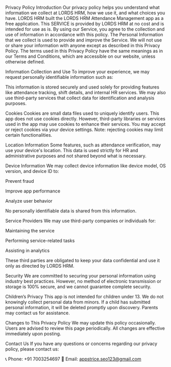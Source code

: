 Privacy Policy
Introduction
Our privacy policy helps you understand what information we collect at LORDS HRM, how we use it, and what choices you have.
LORDS HRM built the LORDS HRM Attendance Management app as a free application. This SERVICE is provided by LORDS HRM at no cost and is intended for use as is.
By using our Service, you agree to the collection and use of information in accordance with this policy. The Personal Information that we collect is used to provide and improve the Service. We will not use or share your information with anyone except as described in this Privacy Policy.
The terms used in this Privacy Policy have the same meanings as in our Terms and Conditions, which are accessible on our website, unless otherwise defined.

Information Collection and Use
To improve your experience, we may request personally identifiable information such as:

This information is stored securely and used solely for providing features like attendance tracking, shift details, and internal HR services.
We may also use third-party services that collect data for identification and analysis purposes.

Cookies
Cookies are small data files used to uniquely identify users.
This app does not use cookies directly. However, third-party libraries or services used in the app may use cookies to enhance their services. You may accept or reject cookies via your device settings. Note: rejecting cookies may limit certain functionalities.

Location Information
Some features, such as attendance verification, may use your device's location. This data is used strictly for HR and administrative purposes and not shared beyond what is necessary.

Device Information
We may collect device information like device model, OS version, and device ID to:

Prevent fraud

Improve app performance

Analyze user behavior

No personally identifiable data is shared from this information.

Service Providers
We may use third-party companies or individuals for:

Maintaining the service

Performing service-related tasks

Assisting in analytics

These third parties are obligated to keep your data confidential and use it only as directed by LORDS HRM.

Security
We are committed to securing your personal information using industry best practices. However, no method of electronic transmission or storage is 100% secure, and we cannot guarantee complete security.

Children’s Privacy
This app is not intended for children under 13. We do not knowingly collect personal data from minors. If a child has submitted personal information, it will be deleted promptly upon discovery. Parents may contact us for assistance.

Changes to This Privacy Policy
We may update this policy occasionally. Users are advised to review this page periodically. All changes are effective immediately upon posting.

Contact Us
If you have any questions or concerns regarding our privacy policy, please contact us:

📞 Phone: +91 7003254697
📧 Email: appstrice.seo123@gmail.com
